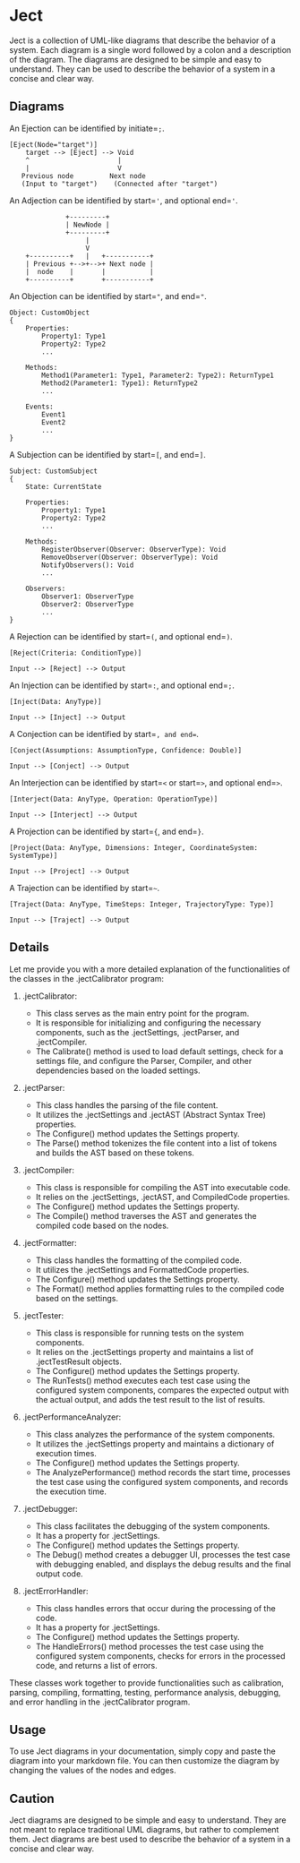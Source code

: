 # Ject

Ject is a collection of UML-like diagrams that describe the behavior of a system. Each diagram is a single word followed by a colon and a description of the diagram. The diagrams are designed to be simple and easy to understand. They can be used to describe the behavior of a system in a concise and clear way.

## Diagrams

An Ejection can be identified by initiate=`;`.

```E.ject
[Eject(Node="target")]
    target --> [Eject] --> Void
    ^                      |
    |                      V
   Previous node         Next node
   (Input to "target")    (Connected after "target")
```

An Adjection can be identified by start=`'`, and optional end=`'`.

```Ad.ject
              +---------+
              | NewNode |
              +---------+
                   |
                   V
    +----------+   |   +-----------+
    | Previous +-->+-->+ Next node |
    |  node    |       |           |
    +----------+       +-----------+
```

An Objection can be identified by start=`"`, and end=`"`.

```Ob.ject
Object: CustomObject
{
    Properties:
        Property1: Type1
        Property2: Type2
        ...

    Methods:
        Method1(Parameter1: Type1, Parameter2: Type2): ReturnType1
        Method2(Parameter1: Type1): ReturnType2
        ...

    Events:
        Event1
        Event2
        ...
}
```

A Subjection can be identified by start=`[`, and end=`]`.

```Sub.ject
Subject: CustomSubject
{
    State: CurrentState

    Properties:
        Property1: Type1
        Property2: Type2
        ...

    Methods:
        RegisterObserver(Observer: ObserverType): Void
        RemoveObserver(Observer: ObserverType): Void
        NotifyObservers(): Void
        ...

    Observers:
        Observer1: ObserverType
        Observer2: ObserverType
        ...
}
```

A Rejection can be identified by start=`(`, and optional end=`)`.

```Re.ject
[Reject(Criteria: ConditionType)]

Input --> [Reject] --> Output
```

An Injection can be identified by start=`:`, and optional end=`;`.

```In.ject
[Inject(Data: AnyType)]

Input --> [Inject] --> Output
```

A Conjection can be identified by start=```, and end=```.

```Con.ject
[Conject(Assumptions: AssumptionType, Confidence: Double)]

Input --> [Conject] --> Output
```

An Interjection can be identified by start=`<` or start=`>`, and optional end=`>`.

```Inter.ject
[Interject(Data: AnyType, Operation: OperationType)]

Input --> [Interject] --> Output
```

A Projection can be identified by start=`{`, and end=`}`.

```Pro.ject
[Project(Data: AnyType, Dimensions: Integer, CoordinateSystem: SystemType)]

Input --> [Project] --> Output
```

A Trajection can be identified by start=`~`.

```Tra.ject
[Traject(Data: AnyType, TimeSteps: Integer, TrajectoryType: Type)]

Input --> [Traject] --> Output
```

## Details

Let me provide you with a more detailed explanation of the functionalities of the classes in the .jectCalibrator program:

1. .jectCalibrator:
   - This class serves as the main entry point for the program.
   - It is responsible for initializing and configuring the necessary components, such as the .jectSettings, .jectParser, and .jectCompiler.
   - The Calibrate() method is used to load default settings, check for a settings file, and configure the Parser, Compiler, and other dependencies based on the loaded settings.

2. .jectParser:
   - This class handles the parsing of the file content.
   - It utilizes the .jectSettings and .jectAST (Abstract Syntax Tree) properties.
   - The Configure() method updates the Settings property.
   - The Parse() method tokenizes the file content into a list of tokens and builds the AST based on these tokens.

3. .jectCompiler:
   - This class is responsible for compiling the AST into executable code.
   - It relies on the .jectSettings, .jectAST, and CompiledCode properties.
   - The Configure() method updates the Settings property.
   - The Compile() method traverses the AST and generates the compiled code based on the nodes.

4. .jectFormatter:
   - This class handles the formatting of the compiled code.
   - It utilizes the .jectSettings and FormattedCode properties.
   - The Configure() method updates the Settings property.
   - The Format() method applies formatting rules to the compiled code based on the settings.

5. .jectTester:
   - This class is responsible for running tests on the system components.
   - It relies on the .jectSettings property and maintains a list of .jectTestResult objects.
   - The Configure() method updates the Settings property.
   - The RunTests() method executes each test case using the configured system components, compares the expected output with the actual output, and adds the test result to the list of results.

6. .jectPerformanceAnalyzer:
   - This class analyzes the performance of the system components.
   - It utilizes the .jectSettings property and maintains a dictionary of execution times.
   - The Configure() method updates the Settings property.
   - The AnalyzePerformance() method records the start time, processes the test case using the configured system components, and records the execution time.

7. .jectDebugger:
   - This class facilitates the debugging of the system components.
   - It has a property for .jectSettings.
   - The Configure() method updates the Settings property.
   - The Debug() method creates a debugger UI, processes the test case with debugging enabled, and displays the debug results and the final output code.

8. .jectErrorHandler:
   - This class handles errors that occur during the processing of the code.
   - It has a property for .jectSettings.
   - The Configure() method updates the Settings property.
   - The HandleErrors() method processes the test case using the configured system components, checks for errors in the processed code, and returns a list of errors.

These classes work together to provide functionalities such as calibration, parsing, compiling, formatting, testing, performance analysis, debugging, and error handling in the .jectCalibrator program.

## Usage

To use Ject diagrams in your documentation, simply copy and paste the diagram into your markdown file. You can then customize the diagram by changing the values of the nodes and edges.

## Caution

Ject diagrams are designed to be simple and easy to understand. They are not meant to replace traditional UML diagrams, but rather to complement them. Ject diagrams are best used to describe the behavior of a system in a concise and clear way.

